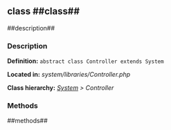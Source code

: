 class ##class## 
----------------

##description## 


### Description ###

**Definition:** `abstract class Controller extends System`

**Located in:** *system/libraries/Controller.php*

**Class hierarchy:** *[System](System.md) > Controller*


### Methods ###

##methods## 
